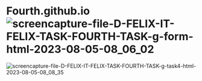 # Fourth.github.io![screencapture-file-D-FELIX-IT-FELIX-TASK-FOURTH-TASK-g-form-html-2023-08-05-08_06_02](https://github.com/Zaid2021info/Fourth.github.io/assets/135250975/0fc84bcb-cda8-4ddf-b02d-d84e989bc231)
![screencapture-file-D-FELIX-IT-FELIX-TASK-FOURTH-TASK-g-task4-html-2023-08-05-08_08_35](https://github.com/Zaid2021info/Fourth.github.io/assets/135250975/ac36d20d-7dab-4b9b-a415-32b06badab6e)

